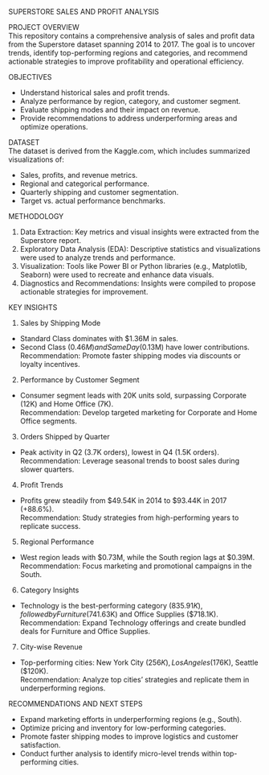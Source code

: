 SUPERSTORE SALES AND PROFIT ANALYSIS

PROJECT OVERVIEW  
This repository contains a comprehensive analysis of sales and profit data from the Superstore dataset spanning 2014 to 2017. The goal is to uncover trends, identify top-performing regions and categories, and recommend actionable strategies to improve profitability and operational efficiency.

OBJECTIVES  
- Understand historical sales and profit trends.  
- Analyze performance by region, category, and customer segment.  
- Evaluate shipping modes and their impact on revenue.  
- Provide recommendations to address underperforming areas and optimize operations.

 DATASET  
The dataset is derived from the Kaggle.com, which includes summarized visualizations of:  
- Sales, profits, and revenue metrics.  
- Regional and categorical performance.  
- Quarterly shipping and customer segmentation.  
- Target vs. actual performance benchmarks.

METHODOLOGY  
1. Data Extraction: Key metrics and visual insights were extracted from the Superstore report.  
2. Exploratory Data Analysis (EDA): Descriptive statistics and visualizations were used to analyze trends and performance.  
3. Visualization: Tools like Power BI or Python libraries (e.g., Matplotlib, Seaborn) were used to recreate and enhance data visuals.  
4. Diagnostics and Recommendations: Insights were compiled to propose actionable strategies for improvement.

 KEY INSIGHTS  
1. Sales by Shipping Mode

  
- Standard Class dominates with $1.36M in sales.  
- Second Class ($0.46M) and Same Day ($0.13M) have lower contributions.  
Recommendation: Promote faster shipping modes via discounts or loyalty incentives.

2. Performance by Customer Segment  
- Consumer segment leads with 20K units sold, surpassing Corporate (12K) and Home Office (7K).  
Recommendation: Develop targeted marketing for Corporate and Home Office segments.

3. Orders Shipped by Quarter  
- Peak activity in Q2 (3.7K orders), lowest in Q4 (1.5K orders).  
Recommendation: Leverage seasonal trends to boost sales during slower quarters.

4. Profit Trends  
- Profits grew steadily from $49.54K in 2014 to $93.44K in 2017 (+88.6%).  
Recommendation: Study strategies from high-performing years to replicate success.

5. Regional Performance  
- West region leads with $0.73M, while the South region lags at $0.39M.  
Recommendation: Focus marketing and promotional campaigns in the South.

6. Category Insights  
- Technology is the best-performing category ($835.91K), followed by Furniture ($741.63K) and Office Supplies ($718.1K).  
Recommendation: Expand Technology offerings and create bundled deals for Furniture and Office Supplies.

7. City-wise Revenue  
- Top-performing cities: New York City ($256K), Los Angeles ($176K), Seattle ($120K).  
Recommendation: Analyze top cities’ strategies and replicate them in underperforming regions.

RECOMMENDATIONS AND NEXT STEPS  
- Expand marketing efforts in underperforming regions (e.g., South).  
- Optimize pricing and inventory for low-performing categories.  
- Promote faster shipping modes to improve logistics and customer satisfaction.  
- Conduct further analysis to identify micro-level trends within top-performing cities.
